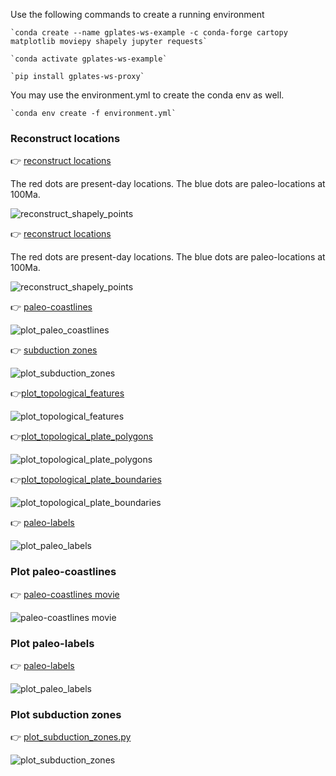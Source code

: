 Use the following commands to create a running environment

    `conda create --name gplates-ws-example -c conda-forge cartopy matplotlib moviepy shapely jupyter requests`

    `conda activate gplates-ws-example`

    `pip install gplates-ws-proxy`

You may use the environment.yml to create the conda env as well.

    `conda env create -f environment.yml`

### Reconstruct locations

👉 [reconstruct locations](reconstruct_shapely_points.py)

The red dots are present-day locations. The blue dots are paleo-locations at 100Ma.

![reconstruct_shapely_points](https://github.com/michaelchin/gplates-python-proxy/assets/2688316/382818ab-3742-4660-9602-6579c39dc737)

👉 [reconstruct locations](examples/reconstruct_shapely_points.py)

The red dots are present-day locations. The blue dots are paleo-locations at 100Ma.

![reconstruct_shapely_points](https://github.com/michaelchin/gplates-python-proxy/assets/2688316/382818ab-3742-4660-9602-6579c39dc737)

👉 [paleo-coastlines](examples/plot_paleo_coastlines.py)

![plot_paleo_coastlines](https://github.com/michaelchin/gplates-python-proxy/assets/2688316/0b07c599-5cfd-4a0d-b528-9a278d24c79f)

👉 [subduction zones](examples/plot_subduction_zones.py)

![plot_subduction_zones](https://github.com/michaelchin/gplates-python-proxy/assets/2688316/5b491f47-38df-4dd4-80c6-ded0e17fe965)

👉[plot_topological_features](examples/plot_topological_features.py)

![plot_topological_features](https://github.com/michaelchin/gplates-python-proxy/assets/2688316/5d3a173d-e959-4fc2-9d65-8967b4b2c349)

👉[plot_topological_plate_polygons](examples/plot_topological_plate_polygons.py)

![plot_topological_plate_polygons](https://github.com/michaelchin/gplates-python-proxy/assets/2688316/9e4de24c-78d3-4e20-8cb1-c23de970dcef)

👉[plot_topological_plate_boundaries](examples/plot_topological_plate_boundaries.py)

![plot_topological_plate_boundaries](https://github.com/michaelchin/gplates-python-proxy/assets/2688316/81829c90-f0ae-4e0b-9b92-42f92b187ea3)

👉 [paleo-labels](examples/plot_paleo_labels.py)

![plot_paleo_labels](https://github.com/michaelchin/gplates-python-proxy/assets/2688316/5e3a1f6b-e1d7-4d9f-b2f8-967e530d3a8e)


### Plot paleo-coastlines

👉 [paleo-coastlines movie](paleo-coastlines.ipynb)

![paleo-coastlines movie](https://github.com/michaelchin/gplates-python-proxy/assets/2688316/11113728-967a-445c-9941-7b82523138ea)

### Plot paleo-labels

👉 [paleo-labels](plot_paleo_labels.py)

![plot_paleo_labels](https://github.com/michaelchin/gplates-python-proxy/assets/2688316/5e3a1f6b-e1d7-4d9f-b2f8-967e530d3a8e)

### Plot subduction zones

👉 [plot_subduction_zones.py](plot_subduction_zones.py)

![plot_subduction_zones](https://github.com/michaelchin/gplates-python-proxy/assets/2688316/5b491f47-38df-4dd4-80c6-ded0e17fe965)

